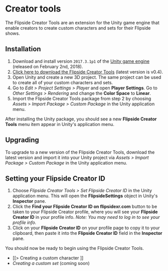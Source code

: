 # Creator tools

The Flipside Creator Tools are an extension for the Unity game engine that enable creators to create custom characters and sets for their Flipside shows.

## Installation

1. Download and install version `2017.3.1p1` of the [Unity game engine](https://unity3d.com/unity/qa/patch-releases) (released on February 2nd, 2018).
2. [Click here to download the Flipside Creator Tools](/files/downloads/FlipsideCreatorTools-v0.4.unitypackage) (latest version is v0.4).
3. Open Unity and create a new 3D project. The same project can be used to create all
   of your custom characters and sets.
4. Go to _Edit > Project Settings > Player_ and open **Player Settings**. Go to _Other Settings > Rendering_ and change the **Color Space** to **Linear**.
5. Import the Flipside Creator Tools package from step 2 by choosing _Assets > Import
   Package > Custom Package_ in the Unity application menu.

After installing the Unity package, you should see a new **Flipside Creator Tools** menu
item appear in Unity's application menu.

## Upgrading

To upgrade to a new version of the Flipside Creator Tools, download the latest version and import it into your Unity project via _Assets > Import Package > Custom Package_ in the Unity application menu.

## Setting your Flipside Creator ID

1. Choose _Flipside Creator Tools > Set Flipside Creator ID_ in the Unity application
   menu. This will open the **FlipsideSettings** object in Unity's **Inspector** pane.
2. Click the **Find your Flipside Creator ID on flipsidexr.com** button to be taken to
   your Flipside Creator profile, where you will see your **Flipside Creator ID** in
   your profile info. _Note: You may need to log in to see your profile info._
3. Click on your **Flipside Creator ID** on your profile page to copy it to your
   clipboard, then paste it into the **Flipside Creator ID** field in the **Inspector**
   pane.

You should now be ready to begin using the Flipside Creator Tools.

* [[> Creating a custom character ]]
* _Creating a custom set_ (coming soon)

